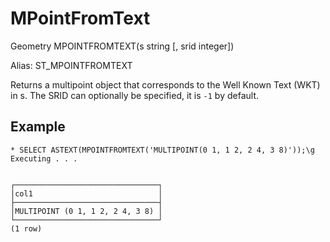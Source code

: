 # MPointFromText #

Geometry MPOINTFROMTEXT(s string [, srid integer])

Alias: ST_MPOINTFROMTEXT

Returns a multipoint object that corresponds to the Well Known Text (WKT) in s. The SRID can optionally be specified, it is `-1` by default.

## Example ##

    * SELECT ASTEXT(MPOINTFROMTEXT('MULTIPOINT(0 1, 1 2, 2 4, 3 8)'));\g
    Executing . . .


    ┌────────────────────────────────┐
    │col1                            │
    ├────────────────────────────────┤
    │MULTIPOINT (0 1, 1 2, 2 4, 3 8) │
    └────────────────────────────────┘
    (1 row)
